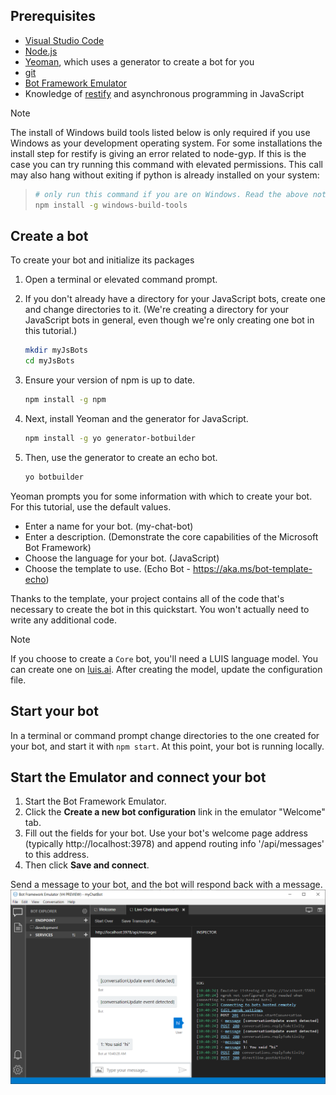 ## Prerequisites

- [Visual Studio Code](https://www.visualstudio.com/downloads)
- [Node.js](https://nodejs.org/)
- [Yeoman](http://yeoman.io/), which uses a generator to create a bot for you
- [git](https://git-scm.com/)
- [Bot Framework Emulator](https://aka.ms/bot-framework-emulator-readme)
- Knowledge of [restify](http://restify.com/) and asynchronous programming in JavaScript

> [!NOTE]
> The install of Windows build tools listed below is only required if you use Windows as your development operating system.
> For some installations the install step for restify is giving an error related to node-gyp.
> If this is the case you can try running this command with elevated permissions.
> This call may also hang without exiting if python is already installed on your system:

> ```bash
> # only run this command if you are on Windows. Read the above note. 
> npm install -g windows-build-tools
> ```

## Create a bot

To create your bot and initialize its packages

1. Open a terminal or elevated command prompt.
1. If you don't already have a directory for your JavaScript bots, create one and change directories to it. (We're creating a directory for your JavaScript bots in general, even though we're only creating one bot in this tutorial.)

   ```bash
   mkdir myJsBots
   cd myJsBots
   ```

1. Ensure your version of npm is up to date.

   ```bash
   npm install -g npm
   ```

1. Next, install Yeoman and the generator for JavaScript.

   ```bash
   npm install -g yo generator-botbuilder
   ```

1. Then, use the generator to create an echo bot.

   ```bash
   yo botbuilder
   ```

Yeoman prompts you for some information with which to create your bot. For this tutorial, use the default values.

- Enter a name for your bot. (my-chat-bot)
- Enter a description. (Demonstrate the core capabilities of the Microsoft Bot Framework)
- Choose the language for your bot. (JavaScript)
- Choose the template to use. (Echo Bot - https://aka.ms/bot-template-echo)

Thanks to the template, your project contains all of the code that's necessary to create the bot in this quickstart. You won't actually need to write any additional code.

> [!NOTE]
> If you choose to create a `Core` bot, you'll need a LUIS language model. You can create one on [luis.ai](https://www.luis.ai). After creating the model, update the configuration file.

## Start your bot

In a terminal or command prompt change directories to the one created for your bot, and start it with `npm start`. At this point, your bot is running locally.

## Start the Emulator and connect your bot

1. Start the Bot Framework Emulator.
2. Click the **Create a new bot configuration** link in the emulator "Welcome" tab. 
3. Fill out the fields for your bot. Use your bot's welcome page address (typically http://localhost:3978) and append routing info '/api/messages' to this address.
4. Then click **Save and connect**.

Send a message to your bot, and the bot will respond back with a message.
![Emulator running](../media/emulator-v4/js-quickstart.png)
